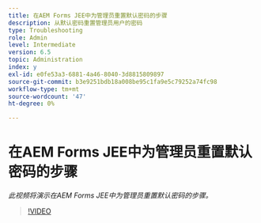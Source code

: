 ```yaml
---
title: 在AEM Forms JEE中为管理员重置默认密码的步骤
description: 从默认密码重置管理员用户的密码
type: Troubleshooting
role: Admin
level: Intermediate
version: 6.5
topic: Administration
index: y
exl-id: e0fe53a3-6881-4a46-8040-3d8815809897
source-git-commit: b3e9251bdb18a008be95c1fa9e5c79252a74fc98
workflow-type: tm+mt
source-wordcount: '47'
ht-degree: 0%

---
```


# 在AEM Forms JEE中为管理员重置默认密码的步骤

*此视频将演示在AEM Forms JEE中为管理员重置默认密码的步骤。*

>[!VIDEO](https://video.tv.adobe.com/v/335541?quality=12&learn=on)
